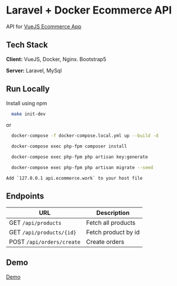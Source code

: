
# Laravel + Docker Ecommerce API

API for [VueJS Ecommerce App](http://purchasepro.dthrllnrs.com/)


## Tech Stack

**Client:** VueJS, Docker, Nginx. Bootstrap5

**Server:** Laravel, MySql


## Run Locally

Install using npm

```bash
  make init-dev
```
  or
```bash
  docker-compose -f docker-compose.local.yml up --build -d
```
```bash
  docker-compose exec php-fpm composer install
```
```bash
  docker-compose exec php-fpm php artisan key:generate
```
```bash
  docker-compose exec php-fpm php artisan migrate --seed
```
```
Add `127.0.0.1 api.ecommerce.work` to your host file    
```
## Endpoints

| URL                                 | Description                               |
| ----------------------------------  | ----------------------------------------  |
| GET `/api/products`                 | Fetch all products                        |
| GET `/api/products/{id}`            | Fetch product by id                       |
| POST `/api/orders/create`           | Create orders                             |


## Demo

[Demo](http://purchasepro.dthrllnrs.com/)

